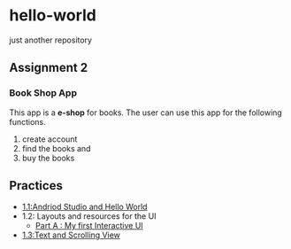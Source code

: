 # hello-world
just another repository
## Assignment 2
### Book Shop App
This app is a **e-shop** for books. The user can use this app for the following functions.
1. create account
2. find the books and 
3. buy the books
## Practices

* <a href="/assignments/helloworld.png">  1.1:Andriod Studio and Hello World</a>
* 1.2: Layouts and resources for the UI
    * <a href="/assignments/My first interactive UI.png">  Part A :  My first Interactive UI</a>
* <a href="/assignments/Text and scrolling view.png">  1.3:Text and Scrolling View</a>

